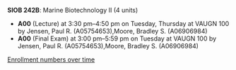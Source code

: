 **SIOB 242B**: Marine Biotechnology II (4 units)

- **A00** (Lecture) at 3:30 pm–4:50 pm on Tuesday, Thursday at VAUGN 100 by Jensen, Paul R. (A05754653),Moore, Bradley S. (A06906984)
- **A00** (Final Exam) at 3:00 pm–5:59 pm on Tuesday at VAUGN 100 by Jensen, Paul R. (A05754653),Moore, Bradley S. (A06906984)

[Enrollment numbers over time](./SIOB242B.tsv)
